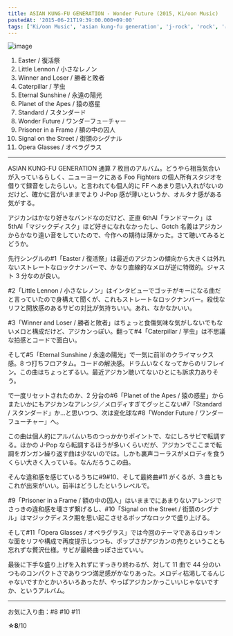 ```yaml
---
title: ASIAN KUNG-FU GENERATION - Wonder Future (2015, Ki/oon Music)
postedAt: '2015-06-21T19:39:00.000+09:00'
tags: ['Ki/oon Music', 'asian kung-fu generation', 'j-rock', 'rock', '☆8', '2015']
---
```


![image](/images/122071216684_0.jpg)

1. Easter / 復活祭
2. Little Lennon / 小さなレノン
3. Winner and Loser / 勝者と敗者
4. Caterpillar / 芋虫
5. Eternal Sunshine / 永遠の陽光
6. Planet of the Apes / 猿の惑星
7. Standard / スタンダード
8. Wonder Future / ワンダーフューチャー
9. Prisoner in a Frame / 額の中の囚人
10. Signal on the Street / 街頭のシグナル
11. Opera Glasses / オペラグラス

---

ASIAN KUNG-FU GENERATION 通算 7 枚目のアルバム。どうやら相当気合いが入っているらしく、ニューヨークにある Foo Fighters の個人所有スタジオを借りて録音をしたらしい。と言われても個人的に FF へあまり思い入れがないのだけど、確かに音がいままでより J-Pop 感が薄いというか、オルタナ感がある気がする。

アジカンはかなり好きなバンドなのだけど、正直 6thAl「ランドマーク」は 5thAl「マジックディスク」ほど好きになれなかったし、Gotch 名義はアジカンからかなり遠い音をしていたので、今作への期待は薄かった。さて聴いてみるとどうか。

先行シングルの#1「Easter / 復活祭」は最近のアジカンの傾向から大きくは外れないストレートなロックナンバーで、かなり直線的なメロが逆に特徴的。ジャスト 3 分なのが良い。

#2「Little Lennon / 小さなレノン」はインタビューでゴッチがキーになる曲だと言っていたので身構えて聞くが、これもストレートなロックナンバー。殺伐なリフと開放感のあるサビの対比が気持ちいい。あれ、なかなかいい。

#3「Winner and Loser / 勝者と敗者」はちょっと食傷気味な気がしないでもないメロと構成だけど、アジカンっぽい。翻って#4「Caterpillar / 芋虫」は不思議な拍感とコードで面白い。

そして#5「Eternal Sunshine / 永遠の陽光」で一気に前半のクライマックス感。8 つ打ちフロアタム。コードの解決感。ドラムいなくなってからのリフレイン。この曲はちょっとずるい。最近アジカン聴いてないひとにも訴求力ありそう。

で一度リセットされたのか、2 分台の#6「Planet of the Apes / 猿の惑星」からまたいかにもアジカンなアレンジ／メロディすぎてグッとこない#7「Standard / スタンダード」か…と思いつつ、次は変化球な#8「Wonder Future / ワンダーフューチャー」へ。

この曲は個人的にアルバムいちのつっかかりポイントで、なにしろサビで転調する。ほかの J-Pop なら転調するほうが多いくらいだが、アジカンでここまで転調をガンガン繰り返す曲は少ないのでは。しかも裏声コーラスがメロディを食うくらい大きく入っている。なんだろうこの曲。

そんな違和感を感じているうちに#9#10、そして最終曲#11 がくるが、3 曲ともこれが出来がいい。前半はどうしたというレベルで。

#9「Prisoner in a Frame / 額の中の囚人」はいままでにあまりないアレンジでさっきの違和感を壊さず繋げるし、#10「Signal on the Street / 街頭のシグナル」はマジックディスク期を思い起こさせるポップなロックで盛り上げる。

そして#11「Opera Glasses / オペラグラス」では今回のテーマであるロッキンな面をリフや構成で再度提示しつつも、ポップさがアジカンの売りということも忘れずな贅沢仕様。サビが最終曲っぽさ出ていい。

最後に下手な盛り上げを入れずにすっきり終わるが、対して 11 曲で 44 分のいつものコンパクトさでありつつ満足感がかなりあった。メロディ枯渇してるんじゃないですかとかいろいろあったが、やっぱアジカンかっこいいじゃないですか、というアルバム。

---

お気に入り曲：#8 #10 #11

**☆8**/10
